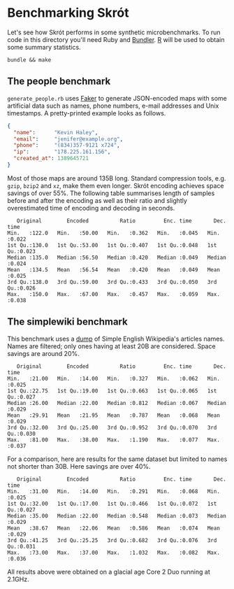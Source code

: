 # Benchmarking Skrót

Let's see how Skrót performs in some synthetic microbenchmarks.
To run code in this directory you'll need Ruby and [Bundler][b].
[R][r] will be used to obtain some summary statistics.

    bundle && make

## The people benchmark

`generate_people.rb` uses [Faker][f] to generate JSON-encoded maps with some
artificial data such as names, phone numbers, e-mail addresses and Unix
timestamps. A pretty-printed example looks as follows.

```json
{
  "name":      "Kevin Haley",
  "email":     "jenifer@example.org",
  "phone":     "(834)357-9121 x724",
  "ip":        "178.225.161.156",
  "created_at": 1389645721
}
```

Most of those maps are around 135B long. Standard compression
tools, e.g. `gzip`, `bzip2` and `xz`, make them even longer. Skrót encoding
achieves space savings of over 55%. The following table summarises length of
samples before and after the encoding as well as their ratio and slightly
overestimated time of encoding and decoding in seconds.

```
   Original        Encoded          Ratio         Enc. time       Dec. time
Min.   :122.0   Min.   :50.00   Min.   :0.362   Min.   :0.045   Min.   :0.022
1st Qu.:130.0   1st Qu.:53.00   1st Qu.:0.407   1st Qu.:0.048   1st Qu.:0.023
Median :135.0   Median :56.50   Median :0.420   Median :0.049   Median :0.024
Mean   :134.5   Mean   :56.54   Mean   :0.420   Mean   :0.049   Mean   :0.025
3rd Qu.:138.0   3rd Qu.:59.00   3rd Qu.:0.433   3rd Qu.:0.050   3rd Qu.:0.026
Max.   :150.0   Max.   :67.00   Max.   :0.457   Max.   :0.059   Max.   :0.038
```

## The simplewiki benchmark

This benchmark uses a [dump][w] of Simple English Wikipedia's articles names.
Names are filtered; only ones having at least 20B are considered. Space savings
are around 20%.

```
   Original        Encoded          Ratio         Enc. time       Dec. time
Min.   :21.00   Min.   :14.00   Min.   :0.327   Min.   :0.062   Min.   :0.025
1st Qu.:22.75   1st Qu.:19.00   1st Qu.:0.663   1st Qu.:0.065   1st Qu.:0.027
Median :26.00   Median :22.00   Median :0.812   Median :0.067   Median :0.029
Mean   :29.91   Mean   :21.95   Mean   :0.787   Mean   :0.068   Mean   :0.029
3rd Qu.:32.00   3rd Qu.:25.00   3rd Qu.:0.952   3rd Qu.:0.070   3rd Qu.:0.030
Max.   :81.00   Max.   :38.00   Max.   :1.190   Max.   :0.077   Max.   :0.037

```

For a comparison, here are results for the same dataset but limited to names not
shorter than 30B. Here savings are over 40%.

```
   Original        Encoded          Ratio         Enc. time       Dec. time
Min.   :31.00   Min.   :14.00   Min.   :0.291   Min.   :0.068   Min.   :0.025
1st Qu.:32.00   1st Qu.:17.00   1st Qu.:0.466   1st Qu.:0.072   1st Qu.:0.027
Median :35.00   Median :22.00   Median :0.548   Median :0.073   Median :0.029
Mean   :38.67   Mean   :22.06   Mean   :0.586   Mean   :0.074   Mean   :0.029
3rd Qu.:41.25   3rd Qu.:25.25   3rd Qu.:0.682   3rd Qu.:0.076   3rd Qu.:0.031
Max.   :73.00   Max.   :37.00   Max.   :1.032   Max.   :0.082   Max.   :0.036
```

All results above were obtained on a glacial age Core 2 Duo running at 2.1GHz.

[b]: http://bundler.io/
[r]: http://www.r-project.org/
[f]: http://faker.rubyforge.org/
[w]: http://dumps.wikimedia.org/simplewiki/20140116/
